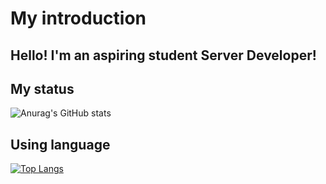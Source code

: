 # My introduction

## Hello! I'm an aspiring student Server Developer!

## My status

![Anurag's GitHub stats](https://github-readme-stats.vercel.app/api?username=yousung1020&show_icons=true&theme=dark)

## Using language

[![Top Langs](https://github-readme-stats.vercel.app/api/top-langs/?username=깃허브아이디&layout=compact)](https://github.com/yousung1020/github-readme-stats)

